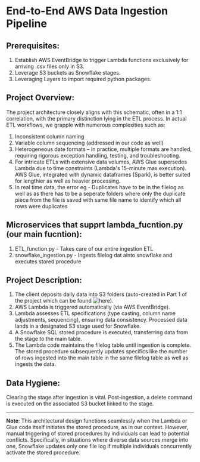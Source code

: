 # End-to-End AWS Data Ingestion Pipeline

## Prerequisites:
1. Establish AWS EventBridge to trigger Lambda functions exclusively for arriving .csv files only in S3.
2. Leverage S3 buckets as Snowflake stages.
3. Leveraging Layers to import required python packages.

## Project Overview:
The project architecture closely aligns with this schematic, often in a 1:1 correlation, with the primary distinction lying in the ETL process. In actual ETL workflows, we grapple with numerous complexities such as:
1. Inconsistent column naming
2. Variable column sequencing (addressed in our code as well)
3. Heterogeneous date formats – in practice, multiple formats are handled, requiring rigorous exception handling, testing, and troubleshooting.
4. For intricate ETLs with extensive data volumes, AWS Glue supersedes Lambda due to time constraints (Lambda's 15-minute max execution). AWS Glue, integrated with dynamic dataframes (Spark), is better suited for lengthier as well as heavier processing.
5. In real time data, the error eg - Duplicates have to be in the filelog as well as as there has to be a seperate folders where only the duplicate piece from the file is saved with same file name to identify which all rows were duplicates

## Microservices that supprt lambda_fucntion.py (our main fucntion):
1. ETL_function.py - Takes care of our entire ingestion ETL
2. snowflake_ingestion.py - Ingests filelog dat ainto snowflake and executes stored procedure

## Project Description:
1. The client deposits daily data into S3 folders (auto-created in Part 1 of the project which can be found ![here](https://github.com/ihiteshmodi/dataengineering-ingestionpipeline-s3foldercreator)).
2. AWS Lambda is triggered automatically (via AWS EventBridge).
3. Lambda assesses ETL specifications (type casting, column name adjustments, sequencing), ensuring data consistency. Processed data lands in a designated S3 stage used for Snowflake.
4. A Snowflake SQL stored procedure is executed, transferring data from the stage to the main table.
5. The Lambda code maintains the filelog table until ingestion is complete. The stored procedure subsequently updates specifics like the number of rows ingested into the main table in the same filelog table as well as ingests the data.

## Data Hygiene:
Clearing the stage after ingestion is vital. Post-ingestion, a delete command is executed on the associated S3 bucket linked to the stage.

---

**Note**: This architectural design functions seamlessly when the Lambda or Glue code itself initiates the stored procedure, as in our context. However, manual triggering of stored procedures by individuals can lead to potential conflicts. Specifically, in situations where diverse data sources merge into one, Snowflake updates only one file log if multiple individuals concurrently activate the stored procedure.
